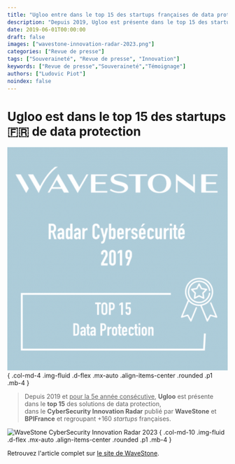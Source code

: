 ```yaml
---
title: "Ugloo entre dans le top 15 des startups françaises de data protection"
description: "Depuis 2019, Ugloo est présente dans le top 15 des startups françaises de data protection dans le CyberSecurity Innovation Radar de WaveStone."
date: 2019-06-01T00:00:00
draft: false
images: ["wavestone-innovation-radar-2023.png"]
categories: ["Revue de presse"]
tags: ["Souveraineté", "Revue de presse", "Innovation"]
keywords: ["Revue de presse","Souveraineté","Témoignage"]
authors: ["Ludovic Piot"]
noindex: false
---
```


# Ugloo est dans le top 15 des startups 🇫🇷 de data protection

![WaveStone award 2019](Wavestone-highlight.png)
{ .col-md-4 .img-fluid .d-flex .mx-auto .align-items-center .rounded .p1 .mb-4 }


> Depuis 2019 et <u>pour la 5e année consécutive</u>, **Ugloo** est présente dans le **top 15** des solutions de data protection,  
> dans le **CyberSecurity Innovation Radar** publié par **WaveStone** et **BPIFrance** et regroupant +160 _startups_ françaises.

![WaveStone CyberSecurity Innovation Radar 2023](images/wavestone-innovation-radar-2023.png)
{ .col-md-10 .img-fluid .d-flex .mx-auto .align-items-center .rounded .p1 .mb-4 }

Retrouvez l'article complet sur [le site de WaveStone](https://www.wavestone.com/fr/insight/radar-startups-cybersecurite-france-2023/).

